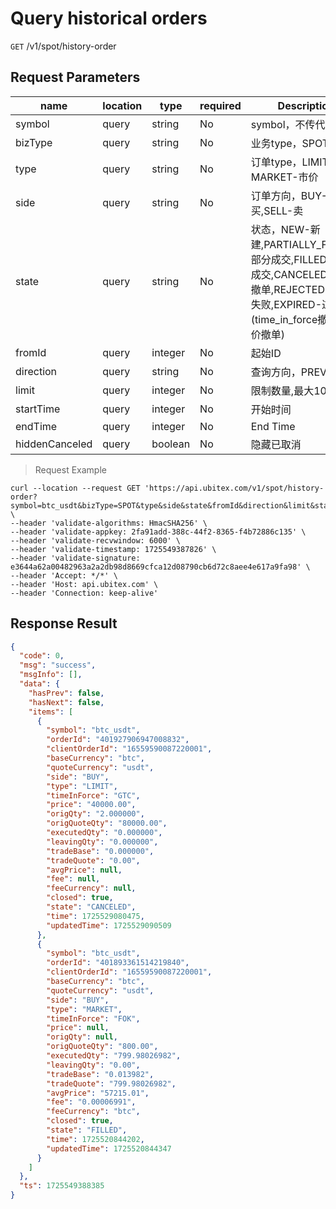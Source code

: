# Query historical orders

`GET` /v1/spot/history-order

## Request Parameters

| name             | location    | type      | required | Description                                                                                                       |
|----------------|-------|---------|----|----------------------------------------------------------------------------------------------------------|
| symbol         | query | string  | No  | symbol，不传代表所有                                                                                               |
| bizType        | query | string  | No  | 业务type，SPOT-现货                                                                                             |
| type           | query | string  | No  | 订单type，LIMIT-现价, MARKET-市价                                                                                 |
| side           | query | string  | No  | 订单方向，BUY-买,SELL-卖                                                                                        |
| state          | query | string  | No  | 状态，NEW-新建,PARTIALLY_FILLED-部分成交,FILLED-全部成交,CANCELED-用户撤单,REJECTED-下单失败,EXPIRED-过期(time_in_force撤单或溢价撤单) |
| fromId         | query | integer | No  | 起始ID                                                                                                     |
| direction      | query | string  | No  | 查询方向，PREV, NEXT                                                                                          |
| limit          | query | integer | No  | 限制数量,最大100                                                                                               |
| startTime      | query | integer | No  | 开始时间                                                                                                     |
| endTime        | query | integer | No  | End Time                                                                                                     |
| hiddenCanceled | query | boolean | No  | 隐藏已取消                                                                                                    |

> Request Example

```shell
curl --location --request GET 'https://api.ubitex.com/v1/spot/history-order?symbol=btc_usdt&bizType=SPOT&type&side&state&fromId&direction&limit&startTime&endTime&hiddenCanceled' \
--header 'validate-algorithms: HmacSHA256' \
--header 'validate-appkey: 2fa91add-388c-44f2-8365-f4b72886c135' \
--header 'validate-recvwindow: 6000' \
--header 'validate-timestamp: 1725549387826' \
--header 'validate-signature: e3644a62a00482963a2a2db98d8669cfca12d08790cb6d72c8aee4e617a9fa98' \
--header 'Accept: */*' \
--header 'Host: api.ubitex.com' \
--header 'Connection: keep-alive' 
```

## Response Result

```json
{
  "code": 0,
  "msg": "success",
  "msgInfo": [],
  "data": {
    "hasPrev": false,
    "hasNext": false,
    "items": [
      {
        "symbol": "btc_usdt",
        "orderId": "401927906947008832",
        "clientOrderId": "16559590087220001",
        "baseCurrency": "btc",
        "quoteCurrency": "usdt",
        "side": "BUY",
        "type": "LIMIT",
        "timeInForce": "GTC",
        "price": "40000.00",
        "origQty": "2.000000",
        "origQuoteQty": "80000.00",
        "executedQty": "0.000000",
        "leavingQty": "0.000000",
        "tradeBase": "0.000000",
        "tradeQuote": "0.00",
        "avgPrice": null,
        "fee": null,
        "feeCurrency": null,
        "closed": true,
        "state": "CANCELED",
        "time": 1725529080475,
        "updatedTime": 1725529090509
      },
      {
        "symbol": "btc_usdt",
        "orderId": "401893361514219840",
        "clientOrderId": "16559590087220001",
        "baseCurrency": "btc",
        "quoteCurrency": "usdt",
        "side": "BUY",
        "type": "MARKET",
        "timeInForce": "FOK",
        "price": null,
        "origQty": null,
        "origQuoteQty": "800.00",
        "executedQty": "799.98026982",
        "leavingQty": "0.00",
        "tradeBase": "0.013982",
        "tradeQuote": "799.98026982",
        "avgPrice": "57215.01",
        "fee": "0.00006991",
        "feeCurrency": "btc",
        "closed": true,
        "state": "FILLED",
        "time": 1725520844202,
        "updatedTime": 1725520844347
      }
    ]
  },
  "ts": 1725549388385
}
```

